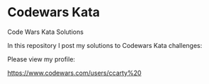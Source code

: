 # Codewars Kata

Code Wars Kata Solutions

In this repository I post my solutions to Codewars Kata challenges:

Please view my profile:

https://www.codewars.com/users/ccarty%20
